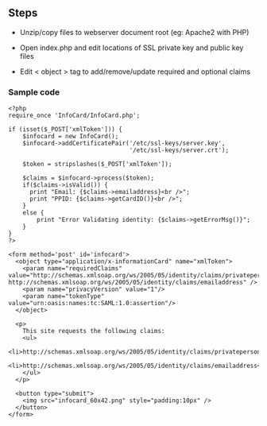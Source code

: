 ## Steps ##

  * Unzip/copy files to webserver document root (eg: Apache2 with PHP)

  * Open index.php and edit locations of SSL private key and public key files

  * Edit < object > tag to add/remove/update required and optional claims

### Sample code ###
```
<?php
require_once 'InfoCard/InfoCard.php';

if (isset($_POST['xmlToken'])) {
    $infocard = new InfoCard();
    $infocard->addCertificatePair('/etc/ssl-keys/server.key',
                                  '/etc/ssl-keys/server.crt');

    $token = stripslashes($_POST['xmlToken']);

    $claims = $infocard->process($token);
    if($claims->isValid()) {
      print "Email: {$claims->emailaddress}<br />";
      print "PPID: {$claims->getCardID()}<br />";
    }
    else {
        print "Error Validating identity: {$claims->getErrorMsg()}";
    }
}
?>

<form method='post' id='infocard'>
  <object type="application/x-informationCard" name="xmlToken">
    <param name="requiredClaims" value="http://schemas.xmlsoap.org/ws/2005/05/identity/claims/privatepersonalidentifier http://schemas.xmlsoap.org/ws/2005/05/identity/claims/emailaddress" />
    <param name="privacyVersion" value="1"/>
    <param name="tokenType" value="urn:oasis:names:tc:SAML:1.0:assertion"/>
  </object>

  <p>
    This site requests the following claims:
    <ul>
      <li>http://schemas.xmlsoap.org/ws/2005/05/identity/claims/privatepersonalidentifier</li>
      <li>http://schemas.xmlsoap.org/ws/2005/05/identity/claims/emailaddress</li>
    </ul>
  </p>

  <button type="submit">
    <img src="infocard_60x42.png" style="padding:10px" />
  </button>
</form>
```